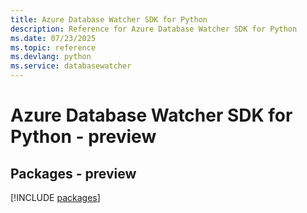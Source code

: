 ```yaml
---
title: Azure Database Watcher SDK for Python
description: Reference for Azure Database Watcher SDK for Python
ms.date: 07/23/2025
ms.topic: reference
ms.devlang: python
ms.service: databasewatcher
---
```

# Azure Database Watcher SDK for Python - preview
## Packages - preview
[!INCLUDE [packages](database-watcher-index.md)]
